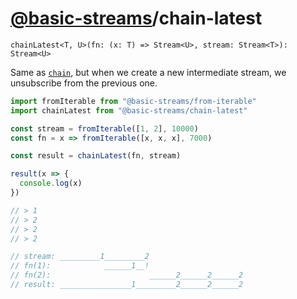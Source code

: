 # [@basic-streams](https://github.com/rpominov/basic-streams)/chain-latest

<!-- doc -->

`chainLatest<T, U>(fn: (x: T) => Stream<U>, stream: Stream<T>): Stream<U>`

Same as [`chain`][chain], but when we create a new intermediate stream, we
unsubscribe from the previous one.

```js
import fromIterable from "@basic-streams/from-iterable"
import chainLatest from "@basic-streams/chain-latest"

const stream = fromIterable([1, 2], 10000)
const fn = x => fromIterable([x, x, x], 7000)

const result = chainLatest(fn, stream)

result(x => {
  console.log(x)
})

// > 1
// > 2
// > 2
// > 2

// stream: _________1_________2
// fn(1):            ______1__!
// fn(2):                      ______2______2______2
// result: ________________1_________2______2______2
```

<!-- docstop -->

[chain]: ../chain
